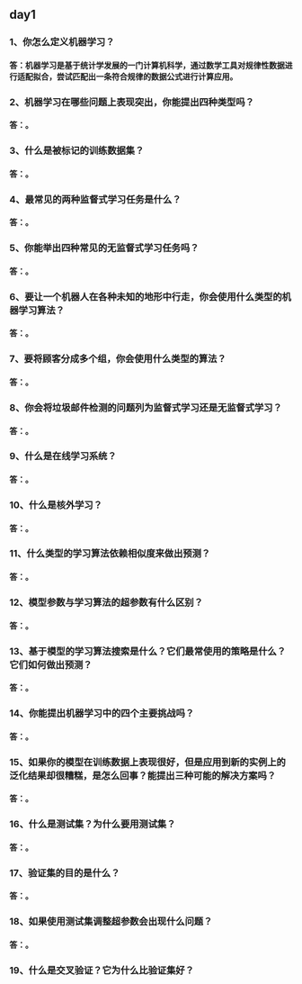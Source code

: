 ## day1
### 1、你怎么定义机器学习？
#### 答：机器学习是基于统计学发展的一门计算机科学，通过数学工具对规律性数据进行适配拟合，尝试匹配出一条符合规律的数据公式进行计算应用。
### 2、机器学习在哪些问题上表现突出，你能提出四种类型吗？
#### 答：。
### 3、什么是被标记的训练数据集？
#### 答：。
### 4、最常见的两种监督式学习任务是什么？
#### 答：。
### 5、你能举出四种常见的无监督式学习任务吗？
#### 答：。
### 6、要让一个机器人在各种未知的地形中行走，你会使用什么类型的机器学习算法？
#### 答：。
### 7、要将顾客分成多个组，你会使用什么类型的算法？
#### 答：。
### 8、你会将垃圾邮件检测的问题列为监督式学习还是无监督式学习？
#### 答：。
### 9、什么是在线学习系统？
#### 答：。
### 10、什么是核外学习？
#### 答：。
### 11、什么类型的学习算法依赖相似度来做出预测？
#### 答：。
### 12、模型参数与学习算法的超参数有什么区别？
#### 答：。
### 13、基于模型的学习算法搜索是什么？它们最常使用的策略是什么？它们如何做出预测？
#### 答：。
### 14、你能提出机器学习中的四个主要挑战吗？
#### 答：。
### 15、如果你的模型在训练数据上表现很好，但是应用到新的实例上的泛化结果却很糟糕，是怎么回事？能提出三种可能的解决方案吗？
#### 答：。
### 16、什么是测试集？为什么要用测试集？
#### 答：。
### 17、验证集的目的是什么？
#### 答：。
### 18、如果使用测试集调整超参数会出现什么问题？
#### 答：。
### 19、什么是交叉验证？它为什么比验证集好？


